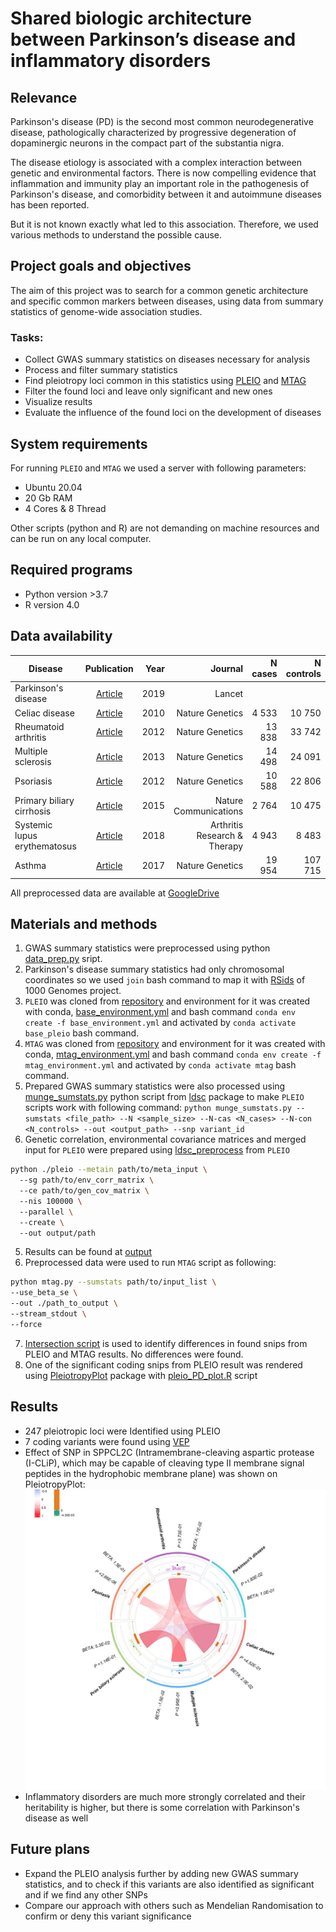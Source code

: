 # Shared biologic architecture between Parkinson’s disease and inflammatory disorders

## Relevance

Parkinson's disease (PD) is the second most common neurodegenerative disease, pathologically characterized by progressive degeneration of dopaminergic neurons in the compact part of the substantia nigra. 

The disease etiology is associated with a complex interaction between genetic and environmental factors. There is now compelling evidence that inflammation and immunity play an important role in the pathogenesis of Parkinson's disease, and comorbidity between it and autoimmune diseases has been reported. 

But it is not known exactly what led to this association. Therefore, we used various methods to understand the possible cause.

## Project goals and objectives

The aim of this project was to search for a common genetic architecture and specific common markers between diseases, using data from summary statistics of genome-wide association studies.

### Tasks:
 - Сollect  GWAS summary statistics on diseases necessary for analysis
 - Process and filter summary statistics
 - Find pleiotropy loci common in this statistics using [PLEIO](https://github.com/cuelee/pleio) and [MTAG](https://github.com/JonJala/mtag)
 - Filter the found loci and leave only significant and new ones
 - Visualize results
 - Evaluate the influence of the found loci on the development of diseases

## System requirements

For running `PLEIO` and `MTAG` we used a server with following parameters:
 - Ubuntu 20.04
 - 20 Gb RAM
 - 4 Cores & 8 Thread

Other scripts (python and R) are not demanding on machine resources and can be run on any local computer.

## Required programs

 - Python version >3.7
 - R version 4.0


## Data availability 

 Disease | Publication | Year | Journal | N cases | N controls | Sample size | GWAS link
 | ------------- |:-----------:| -----:| ------:| -------:| -------:| -------:| -------:|
 Parkinson's disease | [Article](https://pubmed.ncbi.nlm.nih.gov/31701892/) | 2019 | Lancet | | |  482730 | [zip archive](https://drive.google.com/file/d/1FZ9UL99LAqyWnyNBxxlx6qOUlfAnublN/view)
 Celiac disease  | [Article](https://www.ncbi.nlm.nih.gov/pmc/articles/PMC2847618/) | 2010 | Nature Genetics | 4 533 | 10 750 | 15 283 | [FTP](ftp://ftp.ebi.ac.uk/pub/databases/gwas/summary_statistics/DuboisPC_20190752_GCST000612)
 Rheumatoid arthritis | [Article](https://pubmed.ncbi.nlm.nih.gov/23143596/) | 2012 | Nature Genetics | 13 838 | 33 742 | 47 580 | [FTP](ftp://ftp.ebi.ac.uk/pub/databases/gwas/summary_statistics/DuboisPC_20190752_GCST000612)
 Multiple sclerosis  | [Article](https://www.ncbi.nlm.nih.gov/pmc/articles/PMC3182531/) | 2013 | Nature Genetics | 14 498 | 24 091 | 38582 | [FTP](ftp://ftp.ebi.ac.uk/pub/databases/gwas/summary_statistics/BeechamAH_24076602_GCST005531)
 Psoriasis  | [Article](https://www.ncbi.nlm.nih.gov/pmc/articles/PMC3510312/) | 2012 | Nature Genetics | 10 588 | 22 806 | 33 394 | [FTP](ftp://ftp.ebi.ac.uk/pub/databases/gwas/summary_statistics/TsoiLC_23143594_GCST005527)
 Primary biliary cirrhosis  | [Article](https://www.ncbi.nlm.nih.gov/pmc/articles/PMC4580981/) | 2015 | Nature Communications | 2 764 | 10 475 | 13 239 | [FTP](ftp://ftp.ebi.ac.uk/pub/databases/gwas/summary_statistics/CordellHJ_26394269_GCST003129)
Systemic lupus erythematosus | [Article](https://www.ncbi.nlm.nih.gov/pmc/articles/PMC5977506/) | 2018 | Arthritis Research & Therapy | 4 943 | 8 483 | 16966 | [FTP](ftp://ftp.ebi.ac.uk/pub/databases/gwas/summary_statistics/JuliaA_29848360_GCST005831/)
Asthma | [Article](https://www.ncbi.nlm.nih.gov/pmc/articles/PMC7160128/) | 2017 | Nature Genetics | 19 954 | 107 715 | 127 669 | [FTP](ftp://ftp.ebi.ac.uk/pub/databases/gwas/summary_statistics/ZhuZ_31619474_GCST008916)

All preprocessed data are available at [GoogleDrive](https://drive.google.com/drive/folders/1e9-xojOVwFFCbkxXdi2v6ShzJvlQgtNX?usp=sharing)

## Materials and methods

1. GWAS summary statistics were preprocessed using python [data_prep.py](https://github.com/Kate-Cher/Parkinson-s-disease-and-inflammatory-disorders/blob/main/prep_python_scripts/data_prep.py) sript. 
2. Parkinson's disease summary statistics had only chromosomal coordinates so we used `join` bash command to map it with [RSids](https://drive.google.com/file/d/1XkS8wpTmoBCEjnbm3ksdGT0s-5tIh9ot/view?usp=sharing) of 1000 Genomes project.
3. `PLEIO` was cloned from [repository](https://github.com/cuelee/pleio) and environment for it was created with conda, [base_environment.yml](https://github.com/Kate-Cher/Parkinson-s-disease-and-inflammatory-disorders/blob/main/envs/base_environment.yml) and bash command `conda env create -f base_environment.yml` and activated by `conda activate base_pleio` bash command. 
4. `MTAG` was cloned from [repository](https://github.com/JonJala/mtag) and environment for it was created with conda, [mtag_environment.yml](https://github.com/Kate-Cher/Parkinson-s-disease-and-inflammatory-disorders/blob/main/envs/mtag_environment.yml) and bash command `conda env create -f mtag_environment.yml` and activated by `conda activate mtag` bash command.
5. Prepared GWAS summary statistics were also processed using [munge_sumstats.py](https://github.com/bulik/ldsc/blob/master/munge_sumstats.py) python script from [ldsc](https://github.com/bulik/ldsc) package to make `PLEIO` scripts work with following command: `python munge_sumstats.py --sumstats <file_path> --N <sample_size> --N-cas <N_cases> --N-con <N_controls> --out <output_path> --snp variant_id`
6. Genetic correlation, environmental covariance matrices and merged input for `PLEIO` were prepared using [ldsc_preprocess](https://github.com/cuelee/pleio/blob/master/ldsc_preprocess) from `PLEIO` 
```bash
python ./pleio --metain path/to/meta_input \ 
  --sg path/to/env_corr_matrix \ 
  --ce path/to/gen_cov_matrix \ 
  --nis 100000 \ 
  --parallel \ 
  --create \ 
  --out output/path
```
5. Results can be found at [output](https://github.com/Kate-Cher/Parkinson-s-disease-and-inflammatory-disorders/blob/main/results/output.txt)
6. Preprocessed data were used to run `MTAG` script as following: 
```bash
python mtag.py --sumstats path/to/input_list \
--use_beta_se \
--out ./path_to_output \ 
--stream_stdout \ 
--force
```
7. [Intersection script](https://github.com/Kate-Cher/Parkinson-s-disease-and-inflammatory-disorders/blob/main/prep_python_scripts/intersect.py) is used to identify differences in found snips from PLEIO and MTAG results. No differences were found.
8. One of the significant coding snips from PLEIO result was rendered using [PleiotropyPlot](https://github.com/cuelee/pleiotropyPlot) package with [pleio_PD_plot.R](https://github.com/Kate-Cher/Parkinson-s-disease-and-inflammatory-disorders/blob/main/pleiotropy_plot/pleio_PD_plot.R) script

## Results

 - 247 pleiotropic loci were Identified using PLEIO
 - 7 coding variants were found using [VEP](https://www.ensembl.org/Homo_sapiens/Tools/VEP)
 - Effect of SNP in SPPCL2C (Intramembrane-cleaving aspartic protease (I-CLiP), which may be capable of cleaving type II membrane signal peptides in the hydrophobic membrane plane) was shown on PleiotropyPlot:
 ![PleioPlot](https://github.com/Kate-Cher/Parkinson-s-disease-and-inflammatory-disorders/blob/main/pleiotropy_plot/rs12445568.jpg "PleoPlot")
 - Inflammatory disorders are much more strongly correlated and their heritability is higher, but there is some correlation with Parkinson's disease as well

## Future plans

 - Expand the PLEIO analysis further by adding new GWAS summary statistics, and to check if this variants are also identified as significant and if we find any other SNPs
 - Compare our approach with others such as Mendelian Randomisation to confirm or deny this variant significance
